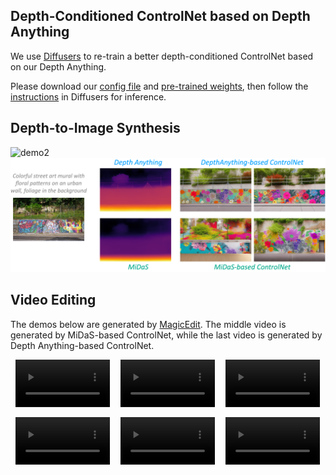 ## Depth-Conditioned ControlNet based on Depth Anything

We use [Diffusers](https://github.com/huggingface/diffusers/tree/main) to re-train a better depth-conditioned ControlNet based on our Depth Anything.

Please download our [config file](./config.json) and [pre-trained weights](https://huggingface.co/spaces/LiheYoung/Depth-Anything/tree/main/checkpoints_controlnet), then follow the [instructions](https://github.com/huggingface/diffusers/tree/main/examples/controlnet) in Diffusers for inference. 

## Depth-to-Image Synthesis

![demo2](../assets/controlnet_demo1.png)
![demo1](../assets/controlnet_demo2.png)


## Video Editing

The demos below are generated by [MagicEdit](https://github.com/magic-research/magic-edit). The middle video is generated by MiDaS-based ControlNet, while the last video is generated by Depth Anything-based ControlNet.

<div style="display: flex; justify-content: space-around;">
  <video width="30%" controls autoplay muted loop>
    <source src="../assets/video_edit/demo1_video.mp4" type="video/mp4">
  </video>
  <video width="30%" controls autoplay muted loop>
    <source src="../assets/video_edit/demo1_midas.mp4" type="video/mp4">
  </video>
  <video width="30%" controls autoplay muted loop>
    <source src="../assets/video_edit/demo1_ours.mp4" type="video/mp4">
  </video>
</div><br>


<div style="display: flex; justify-content: space-around;">
  <video width="30%" controls autoplay muted loop>
    <source src="../assets/video_edit/demo2_video.mp4" type="video/mp4">
  </video>
  <video width="30%" controls autoplay muted loop>
    <source src="../assets/video_edit/demo2_midas.mp4" type="video/mp4">
  </video>
  <video width="30%" controls autoplay muted loop>
    <source src="../assets/video_edit/demo2_ours.mp4" type="video/mp4">
  </video>
</div>

